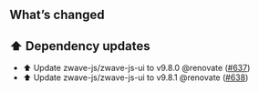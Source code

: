 ## What’s changed

## ⬆️ Dependency updates

- ⬆️ Update zwave-js/zwave-js-ui to v9.8.0 @renovate ([#637](https://github.com/hassio-addons/addon-zwave-js-ui/pull/637))
- ⬆️ Update zwave-js/zwave-js-ui to v9.8.1 @renovate ([#638](https://github.com/hassio-addons/addon-zwave-js-ui/pull/638))
